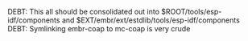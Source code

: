 DEBT: This all should be consolidated out into $ROOT/tools/esp-idf/components and
$EXT/embr/ext/estdlib/tools/esp-idf/components
DEBT: Symlinking embr-coap to mc-coap is very crude
